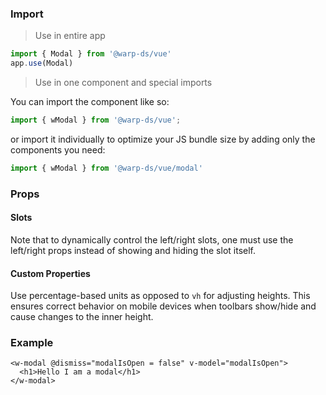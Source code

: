 ### Import

> Use in entire app
```js
import { Modal } from '@warp-ds/vue'
app.use(Modal)
```

> Use in one component and special imports

You can import the component like so:
```js
import { wModal } from '@warp-ds/vue';
```

or import it individually to optimize your JS bundle size by adding only the components you need:
```js
import { wModal } from '@warp-ds/vue/modal'

```

### Props

<api-table type=vue component="Modal"/>

#### Slots

Note that to dynamically control the left/right slots, one must use the left/right props instead of showing and hiding the slot itself.

<api-table type=vue component="ModalSlots"/>

#### Custom Properties

Use percentage-based units as opposed to `vh` for adjusting heights.
This ensures correct behavior on mobile devices when toolbars show/hide and cause changes to the inner height.

<api-table type=vue component="ModalCustomProperties"/>

### Example

```vue
<w-modal @dismiss="modalIsOpen = false" v-model="modalIsOpen">
  <h1>Hello I am a modal</h1>
</w-modal>
```